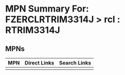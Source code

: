 



# MPN Summary For: FZERCLRTRIM3314J > rcl : RTRIM3314J

## MPNs
  

|MPN|Direct Links|Search Links|
| :--- | :--- | :--- |
||||
